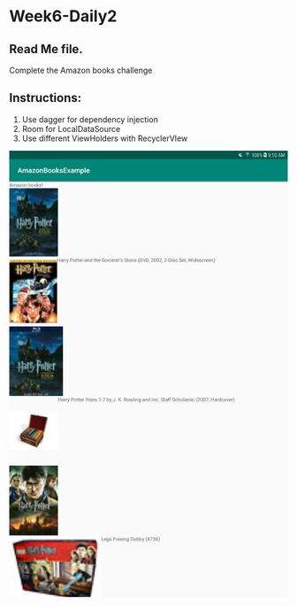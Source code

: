 # Week6-Daily2

## Read Me file.

Complete the Amazon books challenge


## Instructions: 

1. Use dagger for dependency injection
2. Room for LocalDataSource
3. Use different ViewHolders with RecyclerVIew

![alt text][Ejercicio1]

[Ejercicio1]:  https://github.com/bCalatayudG/Week6-Daily2/blob/master/Screenshots/screenshot1.png
